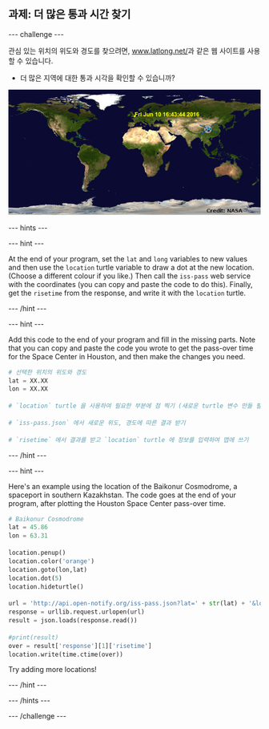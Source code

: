 ## 과제: 더 많은 통과 시간 찾기

\--- challenge \---

관심 있는 위치의 위도와 경도를 찾으려면, <a href="http://www.latlong.net/" target="_blank"> www.latlong.net/</a>과 같은 웹 사이트를 사용할 수 있습니다.

+ 더 많은 지역에 대한 통과 시각을 확인할 수 있습니까? 

![스크린샷](images/iss-final.png)

\--- hints \---

\--- hint \---

At the end of your program, set the `lat` and `long` variables to new values and then use the `location` turtle variable to draw a dot at the new location. (Choose a different colour if you like.) Then call the `iss-pass` web service with the coordinates (you can copy and paste the code to do this). Finally, get the `risetime` from the response, and write it with the `location` turtle.

\--- /hint \---

\--- hint \---

Add this code to the end of your program and fill in the missing parts. Note that you can copy and paste the code you wrote to get the pass-over time for the Space Center in Houston, and then make the changes you need.

```python
# 선택한 위치의 위도와 경도
lat = XX.XX
lon = XX.XX

# `location` turtle 을 사용하여 필요한 부분에 점 찍기 (새로운 turtle 변수 만들 필요 없음), 다른 색상 고르기

# `iss-pass.json` 에서 새로운 위도, 경도에 따른 결과 받기

# `risetime` 에서 결과를 받고 `location` turtle 에 정보를 입력하여 맵에 쓰기
```

\--- /hint \---

\--- hint \---

Here's an example using the location of the Baikonur Cosmodrome, a spaceport in southern Kazakhstan. The code goes at the end of your program, after plotting the Houston Space Center pass-over time.

```python
# Baikonur Cosmodrome
lat = 45.86
lon = 63.31

location.penup()
location.color('orange')
location.goto(lon,lat)
location.dot(5)
location.hideturtle()

url = 'http://api.open-notify.org/iss-pass.json?lat=' + str(lat) + '&lon=' + str(lon)
response = urllib.request.urlopen(url)
result = json.loads(response.read())

#print(result)
over = result['response'][1]['risetime']
location.write(time.ctime(over))
```

Try adding more locations!

\--- /hint \---

\--- /hints \---

\--- /challenge \---
